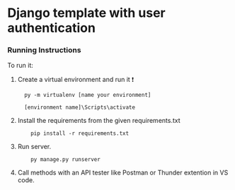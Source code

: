 
# Django template with user authentication

### Running Instructions


To run it:

1. Create a virtual environment and run it ❗️

    ```
      py -m virtualenv [name your environment]

      [environment name]\Scripts\activate
    ```
2. Install the requirements from the given requirements.txt

    ```
        pip install -r requirements.txt
    ```
3. Run server.
    ```
        py manage.py runserver
    ```

4. Call methods with an API tester like Postman or Thunder extention in VS code.
